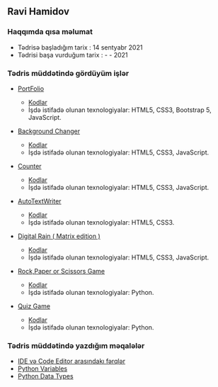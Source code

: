 ## Ravi Hamidov

### Haqqımda qısa məlumat
- Tədrisə başladığım tarix : 14 sentyabr 2021
- Tədrisi başa vurduğum tarix : - - 2021

###  Tədris müddətində gördüyüm işlər
- [PortFolio](https://ravihamidov.github.io/MyPortFolio/)
    - [Kodlar](https://github.com/RaviHamidov/MyPortFolio)
    - İşdə istifadə olunan texnologiyalar: HTML5, CSS3, Bootstrap 5, JavaScript.

- [Background Changer](https://ravihamidov.github.io/0BackGroundChanger/)
    - [Kodlar](https://github.com/RaviHamidov/BackGroundChanger)
    - İşdə istifadə olunan texnologiyalar: HTML5, CSS3, JavaScript.

- [Counter](https://ravihamidov.github.io/Counter/)
    - [Kodlar](https://ravihamidov.github.io/Counter/)
    - İşdə istifadə olunan texnologiyalar: HTML5, CSS3, JavaScript.

- [AutoTextWriter](https://ravihamidov.github.io/AutoTextWriter/)
    - [Kodlar](https://github.com/RaviHamidov/AutoTextWriter)
    - İşdə istifadə olunan texnologiyalar: HTML5, CSS3.

- [Digital Rain ( Matrix edition )](https://ravihamidov.github.io/DigitalRain/)
    - [Kodlar](https://github.com/RaviHamidov/DigitalRain)
    - İşdə istifadə olunan texnologiyalar: HTML5, CSS3, JavaScript.

- [Rock,Paper or Scissors Game](https://github.com/RaviHamidov/01.PragmatechFoundationProject/tree/main/Works/RockPaperScissorsGame)
    - [Kodlar](https://github.com/RaviHamidov/01.PragmatechFoundationProject/tree/main/Works/RockPaperScissorsGame)
    - İşdə istifadə olunan texnologiyalar: Python.

- [Quiz Game](https://github.com/RaviHamidov/01.PragmatechFoundationProject/tree/main/Works/07.QuizGame)
    - [Kodlar](https://github.com/RaviHamidov/01.PragmatechFoundationProject/tree/main/Works/07.QuizGame)
    - İşdə istifadə olunan texnologiyalar: Python.
    
### Tədris müddətində yazdığım məqalələr
- [IDE və Code Editor arasındakı fərqlər](https://medium.com/@thehamidov42/ide-v%C9%99-code-editor-aras%C4%B1ndak%C4%B1-f%C9%99rql%C9%99r-5aa96129b0ec)
- [Python Variables](https://medium.com/@thehamidov42/python-variables-a08a9404614f)
- [Python Data Types]()
